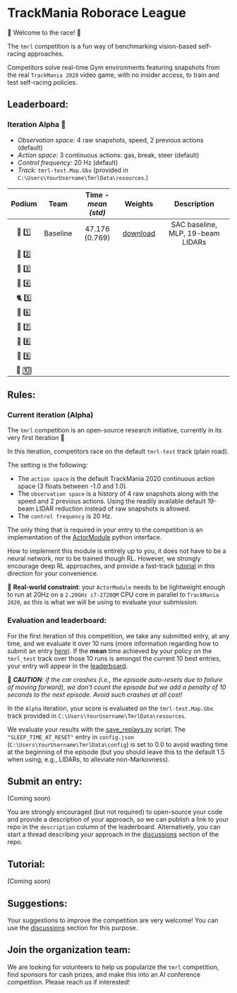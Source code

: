 # TrackMania Roborace League

:red_car: Welcome to the race! :checkered_flag:

The `tmrl` competition is a fun way of benchmarking vision-based self-racing approaches.

Competitors solve real-time Gym environments featuring snapshots from the real `TrackMania 2020` video game, with no insider access, to train and test self-racing policies.

## Leaderboard:

### Iteration Alpha :hatching_chick:
- _Observation space:_ 4 raw snapshots, speed, 2 previous actions (default)
- _Action space:_ 3 continuous actions: gas, break, steer (default)
- _Control frequency:_ 20 Hz (default)
- _Track:_ `tmrl-test.Map.Gbx` (provided in `C:\Users\YourUsername\TmrlData\resources`.)

| Podium  | Team | Time - _mean (std)_ | Weights | Description |
| :---: | :---: | :---: | :---: | :---: |
| :dragon: :one: | Baseline | 47.176 (0.769)| [download](https://github.com/trackmania-rl/tmrl/releases/download/v0.0.2/resources.zip) | SAC baseline, MLP, 19-beam LIDARs|
| :racehorse: :two: |
| :leopard: :three: |
| :tiger2: :four: |
| :cat2: :five: |
| :rabbit2: :six: |
| :dromedary_camel: :seven: |
| :turtle: :eight: |
| :snail: :nine: |
| :palm_tree: :keycap_ten: |

## Rules:

### Current iteration (Alpha)
The `tmrl` competition is an open-source research initiative, currently in its very first iteration :hatching_chick:

In this iteration, competitors race on the default `tmrl-test` track (plain road).

The setting is the following:
- The `action space` is the default TrackMania 2020 continuous action space (3 floats between -1.0 and 1.0).
- The `observation space` is a history of 4 raw snapshots along with the speed and 2 previous actions. Using the readily available default 19-beam LIDAR reduction instead of raw snapshots is allowed.
- The `control frequency` is 20 Hz.

The only thing that is required in your entry to the competition is an implementation of the [ActorModule](https://github.com/trackmania-rl/tmrl/blob/master/tmrl/actor.py) python interface.

How to implement this module is entirely up to you, it does not have to be a neural network, nor to be trained though RL.
However, we strongly encourage deep RL approaches, and provide a fast-track [tutorial](#tutorial) in this direction for your convenience.

:loudspeaker: **Real-world constraint**: your `ActorModule` needs to be lightweight enough to run at 20Hz on a `2.20GHz i7-2720QM` CPU core in parallel to `TrackMania 2020`, as this is what we will be using to evaluate your submission.

### Evaluation and leaderboard:
For the first iteration of this competition, we take any submitted entry, at any time, and we evaluate it over 10 runs (more information regarding how to submit an entry [here](#submit-an-entry)).
If the **mean** time achieved by your policy on the `tmrl_test` track over those 10 runs is amongst the current 10 best entries, your entry will appear in the [leaderboard](#leaderboard).

:loudspeaker: _**CAUTION**: if the car crashes (i.e., the episode auto-resets due to failure of moving forward), we don't count the episode but we add a penalty of 10 seconds to the next episode.
Avoid such crashes at all cost!_

In the `Alpha` iteration, your score is evaluated on the `tmrl-test.Map.Gbx` track provided in `C:\Users\YourUsername\TmrlData\resources`.

We evaluate your results with the [save_replays.py](https://github.com/trackmania-rl/tmrl/blob/master/tmrl/tools/save_replays.py) script.
The `"SLEEP_TIME_AT_RESET"` entry in `config.json` (`C:\Users\YourUsername\TmrlData\config`) is set to 0.0 to avoid wasting time at the beginning of the episode (but you should leave this to the default 1.5 when using, e.g., LIDARs, to alleviate non-Markovness).


## Submit an entry:
(Coming soon)

You are strongly encouraged (but not required) to open-source your code and provide a description of your approach, so we can publish a link to your repo in the `description` column of the leaderboard.
Alternatively, you can start a thread describing your approach in the [discussions](https://github.com/trackmania-rl/tmrl/discussions) section of the repo.


## Tutorial:
(Coming soon)


## Suggestions:
Your suggestions to improve the competition are very welcome!
You can use the [discussions](https://github.com/trackmania-rl/tmrl/discussions) section for this purpose.


## Join the organization team:

We are looking for volunteers to help us popularize the `tmrl` competition, find sponsors for cash prizes, and make this into an AI conference competition.
Please reach us if interested!
